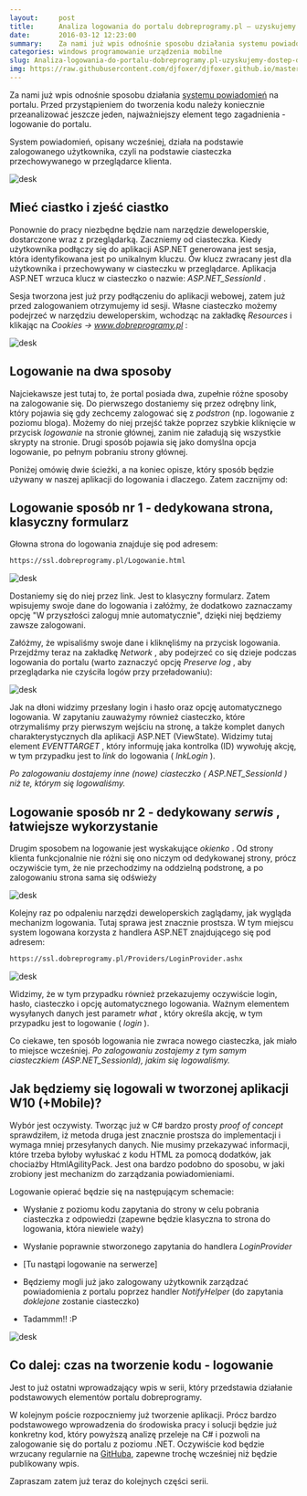 ```yaml
---
layout:     post
title:      Analiza logowania do portalu dobreprogramy.pl — uzyskujemy dostęp do zasobów użytkownika
date:       2016-03-12 12:23:00
summary:    Za nami już wpis odnośnie sposobu działania systemu powiadomień  na portalu. Przed przystąpieniem do tworzenia kodu należy koniecznie przeanalizować jeszcze jeden, najważniejszy element tego zagadnienia - logowanie do portalu.System powiadomień, opisany wcześniej, działa na podstawie zalogowanego użytkownika, czyli na podstawie ciasteczka przechowywanego w przeglądarce klienta. <!----><!---->Mieć ...
categories: windows programowanie urządzenia mobilne
slug: Analiza-logowania-do-portalu-dobreprogramy.pl-uzyskujemy-dostep-do-zasobow-uzytkownika,71265.html
img: https://raw.githubusercontent.com/djfoxer/djfoxer.github.io/master/_img/2016-3-12-_68_/g_-_-x-_-_-_x20160312114936_0.png
---
```




Za nami już wpis odnośnie sposobu działania [systemu powiadomień](http://www.dobreprogramy.pl/djfoxer/Analizujemy-kod-portalu-dobreprogramy.pl-czyli-jak-dziala-system-powiadomien,71145.html)  na portalu. Przed przystąpieniem do tworzenia kodu należy koniecznie przeanalizować jeszcze jeden, najważniejszy element tego zagadnienia - logowanie do portalu.

System powiadomień, opisany wcześniej, działa na podstawie zalogowanego użytkownika, czyli na podstawie ciasteczka przechowywanego w przeglądarce klienta. 



![desk](https://raw.githubusercontent.com/djfoxer/djfoxer.github.io/master/_img/2016-3-12-_68_/g_-_-x-_-_-_x20160312114936_0.png)









## Mieć ciastko i zjeść ciastko



Ponownie do pracy niezbędne będzie nam narzędzie deweloperskie, dostarczone wraz z przeglądarką. Zaczniemy od ciasteczka. Kiedy użytkownika podłączy się do aplikacji ASP.NET generowana jest sesja, która identyfikowana jest po unikalnym kluczu. Ów klucz zwracany jest dla użytkownika i przechowywany w ciasteczku w przeglądarce. Aplikacja ASP.NET wrzuca klucz w ciasteczko o nazwie:  *ASP.NET_SessionId* . 

Sesja tworzona jest już przy podłączeniu do aplikacji webowej, zatem już przed zalogowaniem otrzymujemy id sesji. Własne ciasteczko możemy podejrzeć w narzędziu deweloperskim, wchodząc na zakładkę  *Resources*  i klikając na  *Cookies -> www.dobreprogramy.pl* :



![desk](https://raw.githubusercontent.com/djfoxer/djfoxer.github.io/master/_img/2016-3-12-_68_/g_-_-x-_-_-_x20160310191930_0.PNG)





## Logowanie na dwa sposoby



Najciekawsze jest tutaj to, że portal posiada dwa, zupełnie różne sposoby na zalogowanie się. Do pierwszego dostaniemy się przez odrębny link, który pojawia się gdy zechcemy zalogować się z  *podstron*  (np. logowanie z poziomu bloga). Możemy do niej przejść także poprzez szybkie kliknięcie w przycisk  *logowanie*  na stronie głównej, zanim nie załadują się wszystkie skrypty na stronie. Drugi sposób pojawia się jako domyślna opcja logowanie, po pełnym pobraniu strony głównej.

Poniżej omówię dwie ścieżki, a na koniec opisze, który sposób będzie używany w naszej aplikacji do logowania i dlaczego. Zatem zacznijmy od:




## Logowanie sposób nr 1 - dedykowana strona, klasyczny formularz



Głowna strona do logowania znajduje się pod adresem:



```html
https://ssl.dobreprogramy.pl/Logowanie.html
```





![desk](https://raw.githubusercontent.com/djfoxer/djfoxer.github.io/master/_img/2016-3-12-_68_/g_-_-x-_-_-_x20160310182056_0.PNG)



Dostaniemy się do niej  przez link. Jest to klasyczny formularz. Zatem wpisujemy swoje dane do logowania i załóżmy, że  dodatkowo zaznaczamy opcję "W przyszłości zaloguj mnie automatycznie", dzięki niej będziemy zawsze zalogowani.

Załóżmy, że wpisaliśmy swoje dane i kliknęliśmy na przycisk logowania. Przejdźmy teraz na zakładkę  *Network* , aby podejrzeć co się dzieje podczas logowania do portalu (warto zaznaczyć opcję  *Preserve log* , aby przeglądarka nie czyściła logów przy przeładowaniu):



![desk](https://raw.githubusercontent.com/djfoxer/djfoxer.github.io/master/_img/2016-3-12-_68_/g_-_-x-_-_-_x20160311172648_0.png)



Jak na dłoni widzimy przesłany login i hasło oraz opcję automatycznego logowania. W zapytaniu zauważymy również ciasteczko, które otrzymaliśmy przy pierwszym wejściu na stronę, a także komplet danych charakterystycznych dla aplikacji ASP.NET (ViewState). Widzimy tutaj element  *EVENTTARGET* , który informuję jaka kontrolka (ID) wywołuję akcję, w tym przypadku jest to  *link*  do logowania ( *lnkLogin* ).

 *Po zalogowaniu dostajemy inne (nowe) ciasteczko ( *ASP.NET_SessionId* ) niż te, którym się logowaliśmy.*  



## Logowanie sposób nr 2 - dedykowany  *serwis* , łatwiejsze wykorzystanie



Drugim sposobem na logowanie jest wyskakujące  *okienko* . Od strony klienta funkcjonalnie nie różni się ono niczym od dedykowanej strony, prócz oczywiście tym, że nie przechodzimy na oddzielną podstronę, a po zalogowaniu strona sama się odświeży 



![desk](https://raw.githubusercontent.com/djfoxer/djfoxer.github.io/master/_img/2016-3-12-_68_/g_-_-x-_-_-_x20160311180643_1.PNG)



Kolejny raz po odpaleniu narzędzi deweloperskich zaglądamy, jak wygląda mechanizm logowania. Tutaj sprawa jest znacznie prostsza. W tym miejscu system logowana korzysta z handlera ASP.NET znajdującego się pod adresem:



```html
https://ssl.dobreprogramy.pl/Providers/LoginProvider.ashx
```





![desk](https://raw.githubusercontent.com/djfoxer/djfoxer.github.io/master/_img/2016-3-12-_68_/g_-_-x-_-_-_x20160311180700_0.png)



Widzimy, że w tym przypadku również przekazujemy oczywiście login, hasło, ciasteczko i opcję automatycznego logowania. Ważnym elementem wysyłanych danych jest parametr  *what* , który określa akcję, w tym przypadku jest to logowanie ( *login* ).

Co ciekawe, ten sposób logowania nie zwraca nowego ciasteczka, jak miało to miejsce  wcześniej.  *Po zalogowaniu zostajemy z tym samym ciasteczkiem (ASP.NET_SessionId), jakim się logowaliśmy.* 




## Jak będziemy się logowali w tworzonej aplikacji W10 (+Mobile)?



Wybór jest oczywisty. Tworząc już w C# bardzo prosty  *proof of concept*  sprawdziłem, iż metoda druga jest znacznie prostsza do implementacji i wymaga mniej przesyłanych danych. Nie musimy przekazywać informacji, które trzeba byłoby wyłuskać z kodu HTML za pomocą dodatków, jak chociażby  HtmlAgilityPack. Jest ona bardzo podobno do sposobu, w jaki zrobiony jest mechanizm do zarządzania powiadomieniami. 

Logowanie opierać będzie się na następującym schemacie:



  * Wysłanie z poziomu kodu zapytania do strony w celu pobrania ciasteczka z odpowiedzi (zapewne będzie klasyczna to strona do logowania, która niewiele waży) 

  * Wysłanie poprawnie stworzonego zapytania do handlera  *LoginProvider*    

  * [Tu nastąpi logowanie na serwerze]

  * Będziemy mogli już jako zalogowany użytkownik zarządzać powiadomienia z portalu poprzez handler   *NotifyHelper*  (do zapytania  *doklejone*  zostanie ciasteczko)

  * Tadammm!! :P





![desk](https://raw.githubusercontent.com/djfoxer/djfoxer.github.io/master/_img/2016-3-12-_68_/g_-_-x-_-_-_x20160312112733_0.png)





## Co dalej: czas na tworzenie kodu - logowanie


Jest to już ostatni wprowadzający wpis w serii, który przedstawia działanie podstawowych elementów portalu dobreprogramy. 

W kolejnym poście rozpoczniemy już tworzenie aplikacji. Prócz bardzo podstawowego wprowadzenia do środowiska pracy i solucji będzie już konkretny kod, który powyższą analizę przeleje na C# i pozwoli na zalogowanie się do portalu z poziomu .NET. Oczywiście kod będzie wrzucany regularnie na [GitHuba](https://github.com/djfoxer/dp.notification),  zapewne trochę wcześniej niż będzie publikowany wpis.

Zapraszam zatem już teraz do kolejnych części serii.
